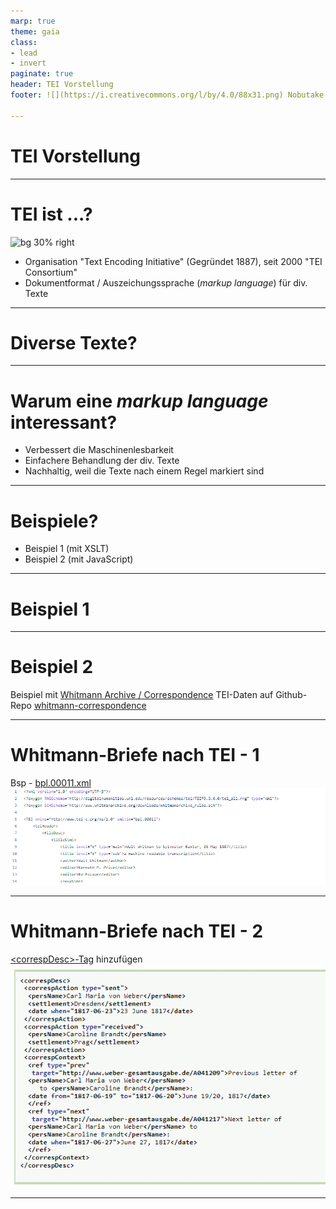 ```yaml
---
marp: true
theme: gaia
class: 
- lead
- invert
paginate: true
header: TEI Vorstellung
footer: ![](https://i.creativecommons.org/l/by/4.0/88x31.png) Nobutake Kamiya

---
```


# TEI Vorstellung

---

# TEI ist ...?
![bg 30% right](https://upload.wikimedia.org/wikipedia/commons/thumb/5/5b/Text_Encoding_InitiativeTEI_Logo.svg/1024px-Text_Encoding_InitiativeTEI_Logo.svg.png)

- Organisation "Text Encoding Initiative" (Gegründet 1887), seit 2000 "TEI Consortium"
- Dokumentformat / Auszeichungssprache (_markup language_) für div. Texte

---

# Diverse Texte?

---

# Warum eine _markup language_ interessant?
- Verbessert die Maschinenlesbarkeit
- Einfachere Behandlung der div. Texte
- Nachhaltig, weil die Texte nach einem Regel markiert sind

---

# Beispiele?
- Beispiel 1 (mit XSLT)
- Beispiel 2 (mit JavaScript)

---

# Beispiel 1

---

# Beispiel 2
Beispiel mit [Whitmann Archive / Correspondence](https://whitmanarchive.org/biography/correspondence/index.html)
TEI-Daten auf Github-Repo [whitmann-correspondence](https://github.com/whitmanarchive/whitman-correspondence)

---

# Whitmann-Briefe nach TEI - 1
Bsp - [bpl.00011.xml](https://github.com/whitmanarchive/whitman-correspondence/blob/dev/source/tei/bpl.00011.xml)
![](bsp_wa_1.png)

---

# Whitmann-Briefe nach TEI - 2
[\<correspDesc\>-Tag](https://www.tei-c.org/release/doc/tei-p5-doc/en/html/ref-correspDesc.html) hinzufügen
![](./bsp_correspDesc.png)

---




